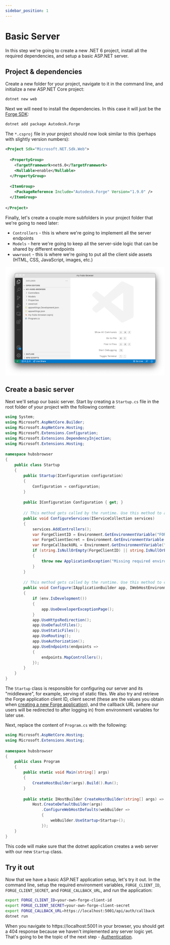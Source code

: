 ```yaml
---
sidebar_position: 1
---
```


# Basic Server

In this step we're going to create a new .NET 6 project, install all the required dependencies,
and setup a basic ASP.NET server.

## Project & dependencies

Create a new folder for your project, navigate to it in the command line, and initialize a new
ASP.NET Core project:

```bash
dotnet new web
```

Next we will need to install the dependencies. In this case it will just be the
[Forge SDK](https://www.nuget.org/packages/Autodesk.Forge):

```bash
dotnet add package Autodesk.Forge
```

The `*.csproj` file in your project should now look similar to this (perhaps with
slightly version numbers):

```xml
<Project Sdk="Microsoft.NET.Sdk.Web">

  <PropertyGroup>
    <TargetFramework>net6.0</TargetFramework>
    <Nullable>enable</Nullable>
  </PropertyGroup>

  <ItemGroup>
    <PackageReference Include="Autodesk.Forge" Version="1.9.0" />
  </ItemGroup>

</Project>
```

Finally, let's create a couple more subfolders in your project folder that we're going to need later:

- `Controllers` - this is where we're going to implement all the server endpoints
- `Models` - here we're going to keep all the server-side logic that can be shared by different endpoints
- `wwwrooot` - this is where we're going to put all the client side assets (HTML, CSS, JavaScript, images, etc.)

![Folder Structure](./folder-structure.png)

## Create a basic server

Next we'll setup our basic server. Start by creating a `Startup.cs` file in the root folder
of your project with the following content:

```csharp title="Startup.cs"
using System;
using Microsoft.AspNetCore.Builder;
using Microsoft.AspNetCore.Hosting;
using Microsoft.Extensions.Configuration;
using Microsoft.Extensions.DependencyInjection;
using Microsoft.Extensions.Hosting;

namespace hubsbrowser
{
    public class Startup
    {
        public Startup(IConfiguration configuration)
        {
            Configuration = configuration;
        }

        public IConfiguration Configuration { get; }

        // This method gets called by the runtime. Use this method to add services to the container.
        public void ConfigureServices(IServiceCollection services)
        {
            services.AddControllers();
            var ForgeClientID = Environment.GetEnvironmentVariable("FORGE_CLIENT_ID");
            var ForgeClientSecret = Environment.GetEnvironmentVariable("FORGE_CLIENT_SECRET");
            var ForgeCallbackURL = Environment.GetEnvironmentVariable("FORGE_CALLBACK_URL");
            if (string.IsNullOrEmpty(ForgeClientID) || string.IsNullOrEmpty(ForgeClientSecret) || string.IsNullOrEmpty(ForgeCallbackURL))
            {
                throw new ApplicationException("Missing required environment variables FORGE_CLIENT_ID, FORGE_CLIENT_SECRET, or FORGE_CALLBACK_URL.");
            }
        }

        // This method gets called by the runtime. Use this method to configure the HTTP request pipeline.
        public void Configure(IApplicationBuilder app, IWebHostEnvironment env)
        {
            if (env.IsDevelopment())
            {
                app.UseDeveloperExceptionPage();
            }
            app.UseHttpsRedirection();
            app.UseDefaultFiles();
            app.UseStaticFiles();
            app.UseRouting();
            app.UseAuthorization();
            app.UseEndpoints(endpoints =>
            {
                endpoints.MapControllers();
            });
        }
    }
}
```

The `Startup` class is responsible for configuring our server and its "middleware", for example,
serving of static files. We also try and retrieve the Forge application client ID, client secret
(these are the values you obtain when [creating a new Forge application](../../../intro#create-an-app)),
and the callback URL (where our users will be redirected to after logging in) from environment
variables for later use.

Next, replace the content of `Program.cs` with the following:

```csharp title="Program.cs"
using Microsoft.AspNetCore.Hosting;
using Microsoft.Extensions.Hosting;

namespace hubsbrowser
{
    public class Program
    {
        public static void Main(string[] args)
        {
            CreateHostBuilder(args).Build().Run();
        }

        public static IHostBuilder CreateHostBuilder(string[] args) =>
            Host.CreateDefaultBuilder(args)
                .ConfigureWebHostDefaults(webBuilder =>
                {
                    webBuilder.UseStartup<Startup>();
                });
    }
}
```

This code will make sure that the dotnet application creates a web server with our
new `Startup` class.

## Try it out

Now that we have a basic ASP.NET application setup, let's try it out. In the command line,
setup the required environment variables, `FORGE_CLIENT_ID`, `FORGE_CLIENT_SECRET`, and
`FORGE_CALLBACK_URL`, and run the application:

```bash
export FORGE_CLIENT_ID=your-own-forge-client-id
export FORGE_CLIENT_SECRET=your-own-forge-client-secret
export FORGE_CALLBACK_URL=https://localhost:5001/api/auth/callback
dotnet run
```

When you navigate to https://localhost:5001 in your browser, you should get a 404 response
because we haven't implemented any server logic yet. That's going to be the topic of the next
step - [Authentication](./auth).
